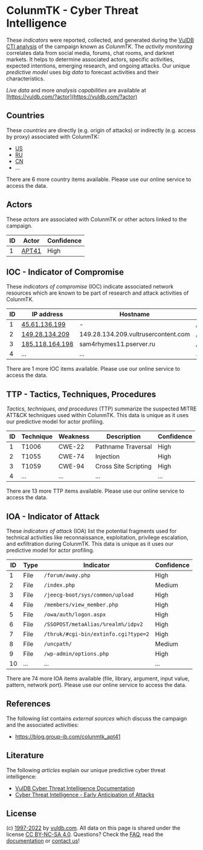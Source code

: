 # ColunmTK - Cyber Threat Intelligence

These _indicators_ were reported, collected, and generated during the [VulDB CTI analysis](https://vuldb.com/?kb.cti) of the campaign known as _ColunmTK_. The _activity monitoring_ correlates data from social media, forums, chat rooms, and darknet markets. It helps to determine associated actors, specific activities, expected intentions, emerging research, and ongoing attacks. Our unique _predictive model_ uses _big data_ to forecast activities and their characteristics.

_Live data_ and more _analysis capabilities_ are available at [https://vuldb.com/?actor](https://vuldb.com/?actor)

## Countries

These _countries_ are directly (e.g. origin of attacks) or indirectly (e.g. access by proxy) associated with ColunmTK:

* [US](https://vuldb.com/?country.us)
* [RU](https://vuldb.com/?country.ru)
* [CN](https://vuldb.com/?country.cn)
* ...

There are 6 more country items available. Please use our online service to access the data.

## Actors

These _actors_ are associated with ColunmTK or other actors linked to the campaign.

ID | Actor | Confidence
-- | ----- | ----------
1 | [APT41](https://vuldb.com/?actor.apt41) | High

## IOC - Indicator of Compromise

These _indicators of compromise_ (IOC) indicate associated network resources which are known to be part of research and attack activities of ColunmTK.

ID | IP address | Hostname | Actor | Confidence
-- | ---------- | -------- | ----- | ----------
1 | [45.61.136.199](https://vuldb.com/?ip.45.61.136.199) | - | [APT41](https://vuldb.com/?actor.apt41) | High
2 | [149.28.134.209](https://vuldb.com/?ip.149.28.134.209) | 149.28.134.209.vultrusercontent.com | [APT41](https://vuldb.com/?actor.apt41) | High
3 | [185.118.164.198](https://vuldb.com/?ip.185.118.164.198) | sam4rhymes11.pserver.ru | [APT41](https://vuldb.com/?actor.apt41) | High
4 | ... | ... | ... | ...

There are 1 more IOC items available. Please use our online service to access the data.

## TTP - Tactics, Techniques, Procedures

_Tactics, techniques, and procedures_ (TTP) summarize the suspected MITRE ATT&CK techniques used within ColunmTK. This data is unique as it uses our predictive model for actor profiling.

ID | Technique | Weakness | Description | Confidence
-- | --------- | -------- | ----------- | ----------
1 | T1006 | CWE-22 | Pathname Traversal | High
2 | T1055 | CWE-74 | Injection | High
3 | T1059 | CWE-94 | Cross Site Scripting | High
4 | ... | ... | ... | ...

There are 13 more TTP items available. Please use our online service to access the data.

## IOA - Indicator of Attack

These _indicators of attack_ (IOA) list the potential fragments used for technical activities like reconnaissance, exploitation, privilege escalation, and exfiltration during ColunmTK. This data is unique as it uses our predictive model for actor profiling.

ID | Type | Indicator | Confidence
-- | ---- | --------- | ----------
1 | File | `/forum/away.php` | High
2 | File | `/index.php` | Medium
3 | File | `/jeecg-boot/sys/common/upload` | High
4 | File | `/members/view_member.php` | High
5 | File | `/owa/auth/logon.aspx` | High
6 | File | `/SSOPOST/metaAlias/%realm%/idpv2` | High
7 | File | `/thruk/#cgi-bin/extinfo.cgi?type=2` | High
8 | File | `/uncpath/` | Medium
9 | File | `/wp-admin/options.php` | High
10 | ... | ... | ...

There are 74 more IOA items available (file, library, argument, input value, pattern, network port). Please use our online service to access the data.

## References

The following list contains _external sources_ which discuss the campaign and the associated activities:

* https://blog.group-ib.com/colunmtk_apt41

## Literature

The following _articles_ explain our unique predictive cyber threat intelligence:

* [VulDB Cyber Threat Intelligence Documentation](https://vuldb.com/?kb.cti)
* [Cyber Threat Intelligence - Early Anticipation of Attacks](https://www.scip.ch/en/?labs.20201022)

## License

(c) [1997-2022](https://vuldb.com/?kb.changelog) by [vuldb.com](https://vuldb.com/?kb.about). All data on this page is shared under the license [CC BY-NC-SA 4.0](https://creativecommons.org/licenses/by-nc-sa/4.0/). Questions? Check the [FAQ](https://vuldb.com/?kb.faq), read the [documentation](https://vuldb.com/?kb) or [contact us](https://vuldb.com/?contact)!
